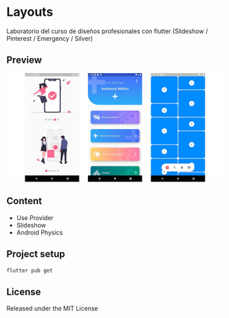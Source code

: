 # Layouts

Laboratorio del curso de diseños profesionales con flutter (Slideshow / Pinterest / Emergency / Silver)

## Preview
![](/.readme-static/app.jpg)

## Content

* Use Provider
* Slideshow
* Android Physics

## Project setup
```
flutter pub get
```

## License
Released under the MIT License